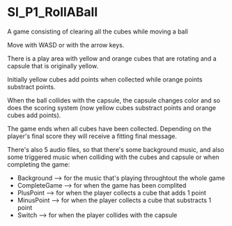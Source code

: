 # SI_P1_RollABall
A game consisting of clearing all the cubes while moving a ball

Move with WASD or with the arrow keys.

There is a play area with yellow and orange cubes that are rotating and a capsule that is originally yellow.

Initially yellow cubes add points when collected while orange points substract points.

When the ball collides with the capsule, the capsule changes color and so does the scoring system (now yellow cubes substract points and orange cubes add points).

The game ends when all cubes have been collected. Depending on the player's final score they will receive a fitting final message.

There's also 5 audio files, so that there's some background music, and also some triggered music when colliding with the cubes and capsule or when completing the game:
  - Background --> for the music that's playing throughtout the whole game
  - CompleteGame --> for when the game has been complited
  - PlusPoint --> for when the player collects a cube that adds 1 point
  - MinusPoint --> for when the player collects a cube that substracts 1 point
  - Switch --> for when the player collides with the capsule

